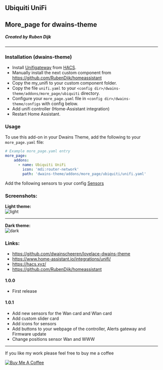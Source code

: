 ## Ubiquiti UniFi 
## More_page for dwains-theme
##### Created by Ruben Dijk
---

### Installation (dwains-theme)
- Install [Unifigateway](https://github.com/custom-components/sensor.unifigateway) from [HACS](https://hacs.xyz).
- Manually install the next custom component from https://github.com/RubenDijk/homeassistant
- Copy the my_unifi to your custom component folder.
- Copy the file `unifi.yaml`  to your `<config dir>/dwains-theme/addons/more_page/ubiquiti` directory.
- Configure your `more_page.yaml` file in `<config dir>/dwains-theme/configs` with config below.
- Add unifi controller (Home-Assistant integration)
- Restart Home Assistant.

### Usage
To use this add-on in your Dwains Theme, add the following to your `more_page.yaml` file:

````yaml
# Example more_page.yaml entry
more_page:
    addons:
      - name: Ubiquiti UniFi
        icon: 'mdi:router-network'
        path: 'dwains-theme/addons/more_page/ubiquiti/unifi.yaml'
````
Add the following sensors to your config [Sensors](https://github.com/RubenDijk/dwains-theme-addons/blob/master/more_page/ubiquiti/sensors.md/)

### Screenshots:
**Light theme:**<br>
![light](https://github.com/RubenDijk/dwains-theme-addons/blob/master/more_page/ubiquiti/Unifi%20light_mode.png "Light")

---

**Dark theme:**<br>
![dark](https://github.com/RubenDijk/dwains-theme-addons/blob/master/more_page/ubiquiti/Unifi%20dark_mode.png "Dark")

### Links:
* https://github.com/dwainscheeren/lovelace-dwains-theme
* https://www.home-assistant.io/integrations/unifi/
* https://hacs.xyz/
* https://github.com/RubenDijk/homeassistant

#### 1.0.0
- First release
#### 1.0.1
- Add new sensors for the Wan card and Wlan card
- Add custom slider card
- Add icons for sensors
- Add buttons to your webpage of the controller, Alerts gateway and Firmware update
- Change positions sensor Wan and WWW

---

If you like my work please feel free to buy me a coffee

<a href="https://www.buymeacoffee.com/RubenDijk" target="_blank"><img src="https://www.buymeacoffee.com/assets/img/custom_images/white_img.png" alt="Buy Me A Coffee"></a>
